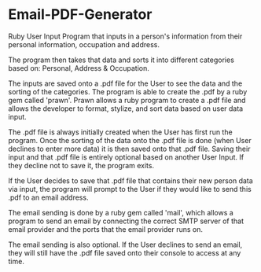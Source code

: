 # Email-PDF-Generator

Ruby User Input Program that inputs in a person's information from their personal information, occupation and address.

The program then takes that data and sorts it into different categories based on: Personal, Address & Occupation.

The inputs are saved onto a .pdf file for the User to see the data and the sorting of the categories. The program is able to create the .pdf by a ruby gem called 'prawn'. Prawn allows a ruby program to create a .pdf file and allows the developer to format, stylize, and sort data based on user data input.

The .pdf file is always initially created when the User has first run the program. Once the sorting of the data onto the .pdf file is done (when User declines to enter more data) it is then saved onto that .pdf file. Saving their input and that .pdf file is entirely optional based on another User Input. If they decline not to save it, the program exits.

If the User decides to save that .pdf file that contains their new person data via input, the program will prompt to the User if they would like to send this .pdf to an email address.

The email sending is done by a ruby gem called 'mail', which allows a program to send an email by connecting the correct SMTP server of that email provider and the ports that the email provider runs on.

The email sending is also optional. If the User declines to send an email, they will still have the .pdf file saved onto their console to access at any time.
